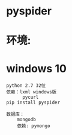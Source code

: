 # pyspider
# 环境:
# windows 10
	python 2.7 32位
	依赖：lxml windows版
		  pycurl
	pip install pyspider
	
	数据库：
		mongodb
		依赖: pymongo
		